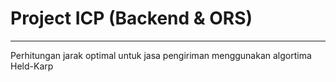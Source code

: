 # Project ICP (Backend & ORS)
---
Perhitungan jarak optimal untuk jasa pengiriman menggunakan algortima Held-Karp

<!-- ## Pemasangan
direkomendasikan menggunakan docker, dan jalankan perintah ini:
```bash
$ cd openrouteservice/docker
$ docker-compose up -d
# atau
$ docker compose up -d
```
## port 
alamat untuk service backend
```
http://localhost:3000/
```
alamat untuk service [ORS](https://github.com/GIScience/openrouteservice) (OpenRouteService)
```bash
# contoh:

http://localhost:8080/ors/v2/directions/driving-car?&start=110.392896,%20-7.783104&end=110.39913671027234,-7.78796959343299 -->
```
